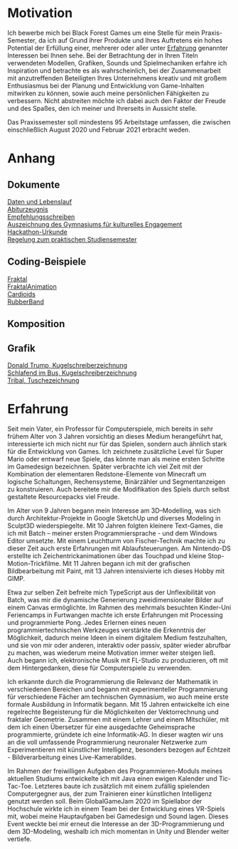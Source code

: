# Motivation
Ich bewerbe mich bei Black Forest Games um eine Stelle für mein Praxis-Semester, da ich auf Grund ihrer Produkte und Ihres Auftretens ein hohes Potential der Erfüllung einer, mehrerer oder aller unter [Erfahrung](#erfahrung) genannter Interessen bei Ihnen sehe. Bei der Betrachtung der in Ihren Titeln verwendeten Modellen, Grafiken, Sounds und Spielmechaniken erfahre ich Inspiration und betrachte es als wahrscheinlich, bei der Zusammenarbeit mit anzutreffenden Beteiligten Ihres Unternehmens kreativ und mit großem Enthusiasmus bei der Planung und Entwicklung von Game-Inhalten mitwirken zu können, sowie auch meine persönlichen Fähigkeiten zu verbessern. Nicht abstreiten möchte ich dabei auch den Faktor der Freude und des Spaßes, den ich meiner und Ihrerseits in Aussicht stelle.  

Das Praxissemester soll mindestens 95 Arbeitstage umfassen, die zwischen einschließlich August 2020 und Februar 2021 erbracht weden. 

# Anhang
## Dokumente
[Daten und Lebenslauf](Lebenslauf.md)  
[Abiturzeugnis](CCF18022020_0001.jpg)  
[Empfehlungsschreiben](EmpfehlungCalvinDellOro.pdf)  
[Auszeichnung des Gymnasiums für kulturelles Engagement](CCF18022020_0003.jpg)  
[Hackathon-Urkunde](CCF18022020_0002.jpg)  
[Regelung zum praktischen Studiensemester](CCF18022020_0000.jpg)    

## Coding-Beispiele  
[Fraktal](Code/Fraktal/start.html)  
[FraktalAnimation](Code/FraktalAnimation/start.html)  
[Cardioids](Code/Cardioids/start.html)  
[RubberBand](Code/RubberBand/start.html)

## Komposition
[]()

## Grafik
[Donald Trump, Kugelschreiberzeichnung](CCF18022020_0004.jpg)  
[Schlafend im Bus, Kugelschreiberzeichnung](CCF18022020_0005.jpg)  
[Tribal, Tuschezeichnung](CCF18022020_0006.jpg)  

# Erfahrung
Seit mein Vater, ein Professor für Computerspiele, mich bereits in sehr frühem Alter von 3 Jahren vorsichtig an dieses Medium herangeführt hat, interessierte ich mich nicht nur für das Spielen, sondern auch ähnlich stark für die Entwicklung von Games. Ich zeichnete zusätzliche Level für Super Mario oder entwarf neue Spiele, das könnte man als meine ersten Schritte im Gamedesign bezeichnen. Später verbrachte ich viel Zeit mit der Kombination der elementaren Redstone-Elemente von Minecraft um logische Schaltungen, Rechensysteme, Binärzähler und Segmentanzeigen zu konstruieren. Auch bereitete mir die Modifikation des Spiels durch selbst gestaltete Resourcepacks viel Freude.  

Im Alter von 9 Jahren begann mein Interesse am 3D–Modelling, was sich durch Architektur-Projekte in Google SketchUp und diverses Modeling in Sculpt3D wiederspiegelte. Mit 10 Jahren folgten kleinere Text-Games, die ich mit Batch – meiner ersten Programmiersprache - und dem Windows Editor umsetzte. Mit einem Leuchtturm von Fischer-Technik machte ich zu dieser Zeit auch erste Erfahrungen mit Ablaufsteuerungen. Am Nintendo-DS erstellte ich Zeichentrickanimationen über das Touchpad und kleine Stop-Motion-Trickfilme. Mit 11 Jahren begann ich mit der grafischen Bildbearbeitung mit Paint, mit 13 Jahren intensivierte ich dieses Hobby mit GIMP.

Etwa zur selben Zeit befreite mich TypeScript aus der Unflexibilität von Batch, was mir die dynamische Generierung zweidimensionaler Bilder auf einem Canvas ermöglichte. Im Rahmen des mehrmals besuchten Kinder-Uni Feriencamps in Furtwangen machte ich erste Erfahrungen mit Processing und programmierte Pong. Jedes Erlernen eines neuen programmiertechnischen Werkzeuges verstärkte die Erkenntnis der Möglichkeit, dadurch meine Ideen in einem digitalem Medium festzuhalten, und sie von mir oder anderen, interaktiv oder passiv, später wieder abrufbar zu machen, was wiederum meine Motivation immer weiter steigen ließ. Auch begann ich, elektronische Musik mit FL-Studio zu produzieren, oft mit dem Hintergedanken, diese für Computerspiele zu verwenden.  

Ich erkannte durch die Programmierung die Relevanz der Mathematik in verschiedenen Bereichen und begann mit experimenteller Programmierung für verschiedene Fächer am technischen Gymnasium, wo auch meine erste formale Ausbildung in Informatik begann. Mit 15 Jahren entwickelte ich eine regelrechte Begeisterung für die Möglichkeiten der Vektorrechnung und fraktaler Geometrie. Zusammen mit einem Lehrer und einem Mitschüler, mit dem ich einen Übersetzer für eine ausgedachte Geheimsprache programmierte, gründete ich eine Informatik-AG. In dieser wagten wir uns an die voll umfassende Programmierung neuronaler Netzwerke zum Experimentieren mit künstlicher Intelligenz, besonders bezogen auf Echtzeit - Bildverarbeitung eines Live-Kamerabildes.  

Im Rahmen der freiwilligen Aufgaben des Programmieren-Moduls meines aktuellen Studiums entwickelte ich mit Java einen ewigen Kalender und Tic-Tac-Toe. Letzteres baute ich zusätzlich mit einem zufällig spielenden Computergegner aus, der zum Trainieren einer künstlichen Intelligenz genutzt werden soll. Beim GlobalGameJam 2020 im Spiellabor der Hochschule wirkte ich in einem Team bei der Entwicklung eines VR-Spiels mit, wobei meine Hauptaufgaben bei Gamedesign und Sound lagen. Dieses Event weckte bei mir erneut die Interesse an der 3D-Programmierung und dem 3D-Modeling, weshalb ich mich momentan in Unity und Blender weiter vertiefe.  
